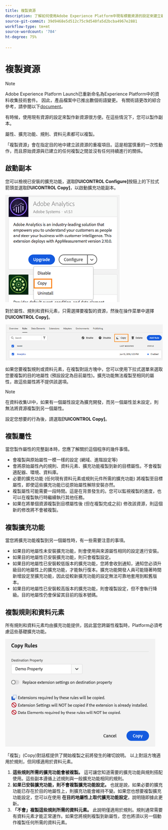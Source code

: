 ```yaml
---
title: 複製資源
description: 了解如何使用Adobe Experience Platform中現有標籤資源的設定來建立新標籤資源。
source-git-commit: 39d9468e5d512c75c9d540fa5d2bcba4967e2881
workflow-type: tm+mt
source-wordcount: '784'
ht-degree: 75%

---
```


# 複製資源

>[!NOTE]
>
>Adobe Experience Platform Launch已重新命名為Experience Platform中的資料收集技術套件。 因此，產品檔案中已推出數個術語變更。 有關術語更改的綜合參考，請參閱以下[document](../../term-updates.md)。

有時候，使用現有資源的設定來製作新資源很方便。在這些情況下，您可以製作副本。

屬性、擴充功能、規則、資料元素都可以複製。

「複製資源」會在指定目的地中建立該資源的重複項目。這是相當慎重的一次性動作，而且原始資源與已建立的任何複製之間並沒有任何持續進行的關係。

## 啟動副本

您可以檢視已安裝的擴充功能，選取&#x200B;**[!UICONTROL Configure]**&#x200B;按鈕上的下拉式箭頭並選取&#x200B;**[!UICONTROL Copy]**，以啟動擴充功能副本。

![複製 Analytics 擴充功能](../../images/copy-initiate-extension.png)

對於屬性、規則和資料元素，只需選擇要複製的資源，然後在操作菜單中選擇&#x200B;**[!UICONTROL Copy]**。

![複製我的 Analytics 規則](../../images/copy-initiate-rule.png)

如果您要複製規則或資料元素，在複製對話方塊中，您可以使用下拉式選單來選取您要複製的目的地屬性 (預設設定為目前屬性)。擴充功能無法複製至相同的屬性，故這些屬性將不提供該選項。

>[!NOTE]
>
>在資料收集UI中，如果有一個屬性設定為擴充開發，而另一個屬性並未設定，則無法將資源複製到另一個屬性。

設定您想要的行為後，請選取&#x200B;**[!UICONTROL Copy]**。

## 複製屬性

當您製作屬性的完整副本時，您應了解關於這個程序的幾件事情。

* 會複製與原始屬性一模一樣的設定 (網域、進階設定等)
* 會將原始屬性內的規則、資料元素、擴充功能複製到新的目標屬性。不會複製適配器、環境、資料庫。
* 必要的擴充功能 (任何現有資料元素或規則元件所需的擴充功能) 將複製至目標屬性，即使這些擴充功能已從原始屬性解除安裝亦然。
* 複製屬性可能需要一段時間。這是在背景發生的。您可以監視複製的進度，也可以在複製執行時繼續執行其他任務。
* 如果在將單個資源複製到目標屬性後 (但在複製完成之前) 修改該資源，則這個新的修改將不會被複製。

## 複製擴充功能

當您將擴充功能複製到另一個屬性時，有一些需要注意的事項。

* 如果目的地屬性未安裝擴充功能，則會使用與來源屬性相同的設定進行安裝。
* 如果目的地屬性已安裝擴充功能，則只會複製設定。
* 如果目的地屬性已安裝較低版本的擴充功能，您將會收到通知，通知您必須升級目的地屬性上的擴充功能，才能執行復本。擴充功能開發人員可能隨著時間新增設定至擴充功能，因此從較新擴充功能的設定無法可靠地套用到較舊版本。
* 如果目的地屬性已安裝較高版本的擴充功能，則會複製設定，但不會執行降級。目的地屬性仍會保留其目前的版本號碼。

## 複製規則和資料元素

所有規則和資料元素均由擴充功能提供，因此當您跨屬性複製時，Platform必須考慮這些基礎擴充功能。

![將規則複製到我的示範屬性](../../images/copy-rules-dialog1.png)

「複製」(Copy)對話框提供了開始複製之前將發生的確切說明。 以上對話方塊適用於規則，但同樣適用於資料元素。

1. **這些規則所需的擴充功能會被複製。** 這可讓您知道需要的擴充功能與規則搭配使用。這些副本遵循上述規則與一般擴充功能相同的規則。
1. **如果已安裝擴充功能，則不會複製擴充功能設定。** 也就是說，如果必要的擴充功能已存在於目的地屬性上，則擴充功能會維持不變。如果您也想要複製擴充功能設定，您可以在使用 **在目的地屬性上取代擴充功能設定**，說明隨即據此更新。
1. **「不會」複製這些規則所需的資料元素。** 此說明僅適用於規則。規則通常需要有資料元素才能正常運作。如果您將規則複製到新屬性，您也將須以另一個動作複製任何所需的資料元素。
